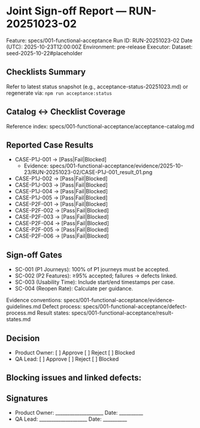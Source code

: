 # Joint Sign-off Report — RUN-20251023-02

Feature: specs/001-functional-acceptance
Run ID: RUN-20251023-02
Date (UTC): 2025-10-23T12:00:00Z
Environment: pre-release
Executor: <TBD>
Dataset: seed-2025-10-22#placeholder

## Checklists Summary

Refer to latest status snapshot (e.g., acceptance-status-20251023.md) or regenerate via:
`npm run acceptance:status`

## Catalog ↔ Checklist Coverage

Reference index: specs/001-functional-acceptance/acceptance-catalog.md

## Reported Case Results

- CASE-P1J-001 → [Pass|Fail|Blocked]
  - Evidence: specs/001-functional-acceptance/evidence/2025-10-23/RUN-20251023-02/CASE-P1J-001_result_01.png
- CASE-P1J-002 → [Pass|Fail|Blocked]
- CASE-P1J-003 → [Pass|Fail|Blocked]
- CASE-P1J-004 → [Pass|Fail|Blocked]
- CASE-P1J-005 → [Pass|Fail|Blocked]
- CASE-P2F-001 → [Pass|Fail|Blocked]
- CASE-P2F-002 → [Pass|Fail|Blocked]
- CASE-P2F-003 → [Pass|Fail|Blocked]
- CASE-P2F-004 → [Pass|Fail|Blocked]
- CASE-P2F-005 → [Pass|Fail|Blocked]
- CASE-P2F-006 → [Pass|Fail|Blocked]

## Sign-off Gates

- SC-001 (P1 Journeys): 100% of P1 journeys must be accepted.
- SC-002 (P2 Features): ≥95% accepted; failures → defects linked.
- SC-003 (Usability Time): Include start/end timestamps per case.
- SC-004 (Reopen Rate): Calculate per guidance.

Evidence conventions: specs/001-functional-acceptance/evidence-guidelines.md
Defect process: specs/001-functional-acceptance/defect-process.md
Result states: specs/001-functional-acceptance/result-states.md

## Decision

- Product Owner: [ ] Approve  [ ] Reject  [ ] Blocked
- QA Lead:       [ ] Approve  [ ] Reject  [ ] Blocked

Blocking issues and linked defects:
- 

## Signatures

- Product Owner: ____________________  Date: __________
- QA Lead:       ____________________  Date: __________

